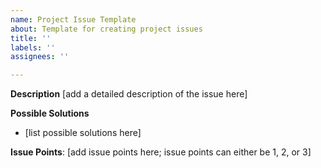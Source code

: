 ```yaml
---
name: Project Issue Template
about: Template for creating project issues
title: ''
labels: ''
assignees: ''

---
```


**Description**
[add a detailed description of the issue here]

**Possible Solutions**
- [list possible solutions here]

**Issue Points**: [add issue points here; issue points can either be 1, 2, or 3]
